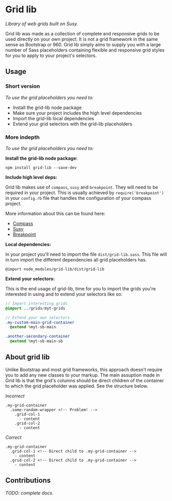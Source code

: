 
# Grid lib

_Library of web grids built on Susy._

Grid lib was made as a collection of complete and responsive grids to be used directly on your own project. It is not a grid framework in the same sense as Bootstrap or 960. Grid lib simply aims to supply you with a large number of Sass placeholders containing flexible and responsive grid styles for you to apply to your project's selectors.

## Usage

### Short version
_To use the grid placeholders you need to:_

- Install the grid-lib node package
- Make sure your project includes the high level dependencies
- Import the grid-lib local dependencies
- Extend your grid selectors with the grid-lib placeholders

### More indepth
_To use the grid placeholders you need to:_

**Install the grid-lib node package:**

`npm install grid-lib --save-dev`

**Include high level deps:**

Grid lib makes use of `compass`, `susy` and `breakpoint`. They will need to be required in your project. This is usually achieved by `require('breakpoint')` in your `config.rb` file that handles the configuration of your compass project.

More information about this can be found here:
- [Compass](http://compass-style.org/)
- [Susy](http://susy.oddbird.net/)
- [Breakpoint](http://breakpoint-sass.com/)

**Local dependencies:**

In your project you'll need to import the file `dist/grid-lib.sass`. This file will in turn import the different dependencies all grid placeholders has.

`@import node_modules/grid-lib/dist/grid-lib`

**Extend your selectors:**

This is the end usage of grid-lib, time for you to import the grids you're interested in using and to extend your selectors like so:

```sass
// Import interesting grids
@import ../grids/myt-grids

// Extend your own selectors
.my-custom-main-grid-container
  @extend %myt-sb-main

.another-secondary-container
  @extend %myt-sb-main-sb
```

## About grid lib

Unlike Bootstrap and most grid frameworks, this approach doesn't require you to add any new classes to your markup. The main assuption made in Grid lib is that the grid's columns should be direct children of the container to which the grid placeholder was applied. See the structure below.

_Incorrect_

```
.my-grid-container
  .some-random-wrapper <!-- Problem! -->
    .grid-col-1
      - content
    .grid-col-2
      - content
```

_Correct_

```
.my-grid-container
  .grid-col-1 <!-- Direct child to .my-grid-container -->
    - content
  .grid-col-2 <!-- Direct child to .my-grid-container -->
    - content
```

## Contributions

_TODO: complete docs._